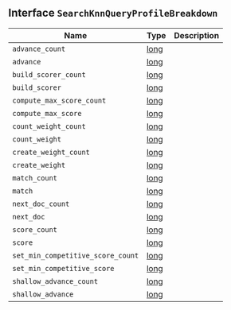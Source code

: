 ## Interface `SearchKnnQueryProfileBreakdown`

| Name | Type | Description |
| - | - | - |
| `advance_count` | [long](./long.md) | &nbsp; |
| `advance` | [long](./long.md) | &nbsp; |
| `build_scorer_count` | [long](./long.md) | &nbsp; |
| `build_scorer` | [long](./long.md) | &nbsp; |
| `compute_max_score_count` | [long](./long.md) | &nbsp; |
| `compute_max_score` | [long](./long.md) | &nbsp; |
| `count_weight_count` | [long](./long.md) | &nbsp; |
| `count_weight` | [long](./long.md) | &nbsp; |
| `create_weight_count` | [long](./long.md) | &nbsp; |
| `create_weight` | [long](./long.md) | &nbsp; |
| `match_count` | [long](./long.md) | &nbsp; |
| `match` | [long](./long.md) | &nbsp; |
| `next_doc_count` | [long](./long.md) | &nbsp; |
| `next_doc` | [long](./long.md) | &nbsp; |
| `score_count` | [long](./long.md) | &nbsp; |
| `score` | [long](./long.md) | &nbsp; |
| `set_min_competitive_score_count` | [long](./long.md) | &nbsp; |
| `set_min_competitive_score` | [long](./long.md) | &nbsp; |
| `shallow_advance_count` | [long](./long.md) | &nbsp; |
| `shallow_advance` | [long](./long.md) | &nbsp; |
